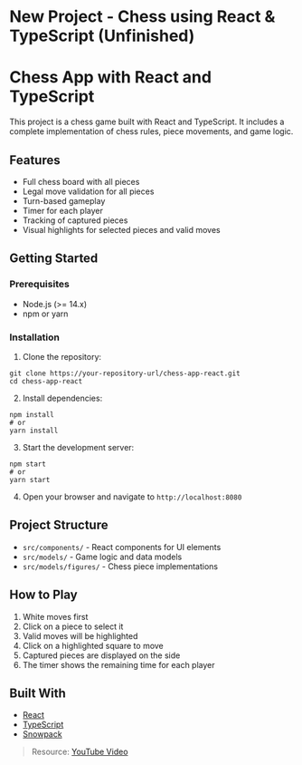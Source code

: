 # New Project - Chess using React & TypeScript (Unfinished)
# Chess App with React and TypeScript

This project is a chess game built with React and TypeScript. It includes a complete implementation of chess rules, piece movements, and game logic.

## Features

- Full chess board with all pieces
- Legal move validation for all pieces
- Turn-based gameplay
- Timer for each player
- Tracking of captured pieces
- Visual highlights for selected pieces and valid moves

## Getting Started

### Prerequisites

- Node.js (>= 14.x)
- npm or yarn

### Installation

1. Clone the repository:
```
git clone https://your-repository-url/chess-app-react.git
cd chess-app-react
```

2. Install dependencies:
```
npm install
# or
yarn install
```

3. Start the development server:
```
npm start
# or
yarn start
```

4. Open your browser and navigate to `http://localhost:8080`

## Project Structure

- `src/components/` - React components for UI elements
- `src/models/` - Game logic and data models
- `src/models/figures/` - Chess piece implementations

## How to Play

1. White moves first
2. Click on a piece to select it
3. Valid moves will be highlighted
4. Click on a highlighted square to move
5. Captured pieces are displayed on the side
6. The timer shows the remaining time for each player

## Built With

- [React](https://reactjs.org/)
- [TypeScript](https://www.typescriptlang.org/)
- [Snowpack](https://www.snowpack.dev/)
> Resource: [YouTube Video](https://www.youtube.com/watch?v=mUvYGUYMvKo)